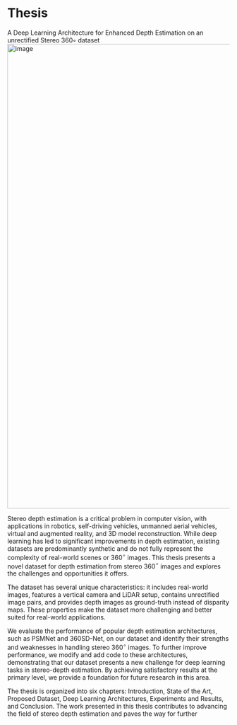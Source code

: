 # Thesis

A Deep Learning Architecture for Enhanced Depth Estimation on an unrectified Stereo 360◦ dataset<img width="1050" alt="image" src="https://github.com/danialzendehdel/Thesis/assets/49899830/3b0ba387-5375-48ab-a1bc-a27b746fce3c">

Stereo depth estimation is a critical problem in computer vision, with applications in robotics, self-driving vehicles, unmanned aerial vehicles, virtual and augmented reality, and 3D model reconstruction. While deep learning has led to significant improvements in depth estimation, existing datasets are predominantly synthetic and do not fully represent the complexity of real-world scenes or 360$^\circ$ images. This thesis presents a novel dataset for depth estimation from stereo 360$^\circ$ images and explores the challenges and opportunities it offers.

The dataset has several unique characteristics: it includes real-world images, features a vertical camera and LiDAR setup, contains unrectified image pairs, and provides depth images as ground-truth instead of disparity maps. These properties make the dataset more challenging and better suited for real-world applications.

We evaluate the performance of popular depth estimation architectures, such as PSMNet and 360SD-Net, on our dataset and identify their strengths and weaknesses in handling stereo 360$^\circ$ images. To further improve performance, we modify and add code to these architectures, demonstrating that our dataset presents a new challenge for deep learning tasks in stereo-depth estimation. By achieving satisfactory results at the primary level, we provide a foundation for future research in this area.

The thesis is organized into six chapters: Introduction, State of the Art, Proposed Dataset, Deep Learning Architectures, Experiments and Results, and Conclusion. The work presented in this thesis contributes to advancing the field of stereo depth estimation and paves the way for further 
